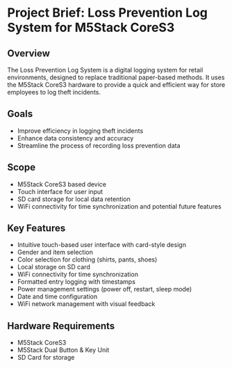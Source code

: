 # Project Brief: Loss Prevention Log System for M5Stack CoreS3

## Overview
The Loss Prevention Log System is a digital logging system for retail environments, designed to replace traditional paper-based methods. It uses the M5Stack CoreS3 hardware to provide a quick and efficient way for store employees to log theft incidents.

## Goals
- Improve efficiency in logging theft incidents
- Enhance data consistency and accuracy
- Streamline the process of recording loss prevention data

## Scope
- M5Stack CoreS3 based device
- Touch interface for user input
- SD card storage for local data retention
- WiFi connectivity for time synchronization and potential future features

## Key Features
- Intuitive touch-based user interface with card-style design
- Gender and item selection
- Color selection for clothing (shirts, pants, shoes)
- Local storage on SD card
- WiFi connectivity for time synchronization
- Formatted entry logging with timestamps
- Power management settings (power off, restart, sleep mode)
- Date and time configuration
- WiFi network management with visual feedback

## Hardware Requirements
- M5Stack CoreS3
- M5Stack Dual Button & Key Unit
- SD Card for storage
